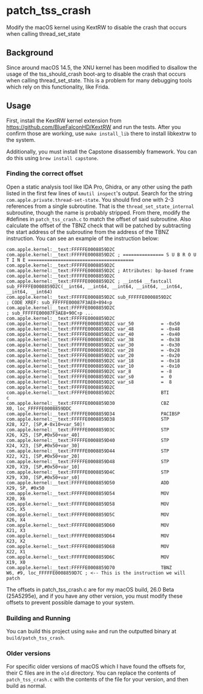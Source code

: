 # patch_tss_crash

Modify the macOS kernel using KextRW to disable the crash that occurs when calling thread_set_state

## Background

Since around macOS 14.5, the XNU kernel has been modified to disallow the usage of the tss_should_crash boot-arg to disable the crash that occurs when calling thread_set_state. This is a problem for many debugging tools which rely on this functionality, like Frida.

## Usage

First, install the KextRW kernel extension from https://github.com/BlueFalconHD/KextRW and run the tests. After you confirm those are working, use `make install_lib` there to install libkextrw to the system.

Additionally, you must install the Capstone disassembly framework. You can do this using `brew install capstone`.

### Finding the correct offset

Open a static analysis tool like IDA Pro, Ghidra, or any other using the path listed in the first few lines of `kmutil inspect`'s output. Search for the string `com.apple.private.thread-set-state`. You should find one with 2-3 references from a single subroutine. That is the `thread_set_state_internal` subroutine, though the name is probably stripped. From there, modify the #defines in `patch_tss_crash.c` to match the offset of said subroutine. Also calculate the offset of the TBNZ check that will be patched by subtracting the start address of the subroutine from the address of the TBNZ instruction. You can see an example of the instruction below:

```
com.apple.kernel:__text:FFFFFE0008859D2C
com.apple.kernel:__text:FFFFFE0008859D2C ; =============== S U B R O U T I N E =======================================
com.apple.kernel:__text:FFFFFE0008859D2C
com.apple.kernel:__text:FFFFFE0008859D2C ; Attributes: bp-based frame
com.apple.kernel:__text:FFFFFE0008859D2C
com.apple.kernel:__text:FFFFFE0008859D2C ; __int64 __fastcall sub_FFFFFE0008859D2C(__int64, __int64, __int64, __int64, __int64, __int64, __int64)
com.apple.kernel:__text:FFFFFE0008859D2C sub_FFFFFE0008859D2C                    ; CODE XREF: sub_FFFFFE00087F3AE8+894↑p
com.apple.kernel:__text:FFFFFE0008859D2C                                         ; sub_FFFFFE00087F3AE8+90C↑p ...
com.apple.kernel:__text:FFFFFE0008859D2C
com.apple.kernel:__text:FFFFFE0008859D2C var_50          = -0x50
com.apple.kernel:__text:FFFFFE0008859D2C var_48          = -0x48
com.apple.kernel:__text:FFFFFE0008859D2C var_40          = -0x40
com.apple.kernel:__text:FFFFFE0008859D2C var_38          = -0x38
com.apple.kernel:__text:FFFFFE0008859D2C var_30          = -0x30
com.apple.kernel:__text:FFFFFE0008859D2C var_28          = -0x28
com.apple.kernel:__text:FFFFFE0008859D2C var_20          = -0x20
com.apple.kernel:__text:FFFFFE0008859D2C var_18          = -0x18
com.apple.kernel:__text:FFFFFE0008859D2C var_10          = -0x10
com.apple.kernel:__text:FFFFFE0008859D2C var_8           = -8
com.apple.kernel:__text:FFFFFE0008859D2C var_s0          =  0
com.apple.kernel:__text:FFFFFE0008859D2C var_s8          =  8
com.apple.kernel:__text:FFFFFE0008859D2C
com.apple.kernel:__text:FFFFFE0008859D2C                 BTI             c
com.apple.kernel:__text:FFFFFE0008859D30                 CBZ             X0, loc_FFFFFE0008859DDC
com.apple.kernel:__text:FFFFFE0008859D34                 PACIBSP
com.apple.kernel:__text:FFFFFE0008859D38                 STP             X28, X27, [SP,#-0x10+var_50]!
com.apple.kernel:__text:FFFFFE0008859D3C                 STP             X26, X25, [SP,#0x50+var_40]
com.apple.kernel:__text:FFFFFE0008859D40                 STP             X24, X23, [SP,#0x50+var_30]
com.apple.kernel:__text:FFFFFE0008859D44                 STP             X22, X21, [SP,#0x50+var_20]
com.apple.kernel:__text:FFFFFE0008859D48                 STP             X20, X19, [SP,#0x50+var_10]
com.apple.kernel:__text:FFFFFE0008859D4C                 STP             X29, X30, [SP,#0x50+var_s0]
com.apple.kernel:__text:FFFFFE0008859D50                 ADD             X29, SP, #0x50
com.apple.kernel:__text:FFFFFE0008859D54                 MOV             X20, X6
com.apple.kernel:__text:FFFFFE0008859D58                 MOV             X25, X5
com.apple.kernel:__text:FFFFFE0008859D5C                 MOV             X26, X4
com.apple.kernel:__text:FFFFFE0008859D60                 MOV             X21, X3
com.apple.kernel:__text:FFFFFE0008859D64                 MOV             X23, X2
com.apple.kernel:__text:FFFFFE0008859D68                 MOV             X22, X1
com.apple.kernel:__text:FFFFFE0008859D6C                 MOV             X19, X0
com.apple.kernel:__text:FFFFFE0008859D70                 TBNZ            W6, #9, loc_FFFFFE0008859D7C ; <-- This is the instruction we will patch
```

The offsets in patch_tss_crash.c are for my macOS build, 26.0 Beta (25A5295e), and if you have any other version, you must modify these offsets to prevent possible damage to your system.

### Building and Running

You can build this project using `make` and run the outputted binary at `build/patch_tss_crash`.

### Older versions

For specific older versions of macOS which I have found the offsets for, their C files are in the `old` directory. You can replace the contents of `patch_tss_crash.c` with the contents of the file for your version, and then build as normal.
